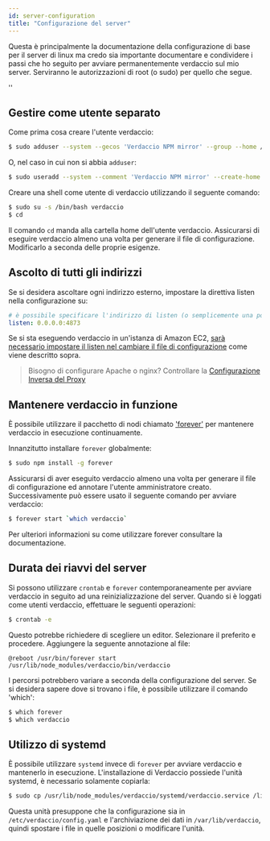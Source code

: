 ```yaml
---
id: server-configuration
title: "Configurazione del server"
---
```


Questa è principalmente la documentazione della configurazione di base per il server di linux ma credo sia importante documentare e condividere i passi che ho seguito per avviare permanentemente verdaccio sul mio server. Serviranno le autorizzazioni di root (o sudo) per quello che segue.

<div id="codefund">''</div>

## Gestire come utente separato

Come prima cosa creare l'utente verdaccio:

```bash
$ sudo adduser --system --gecos 'Verdaccio NPM mirror' --group --home /var/lib/verdaccio verdaccio
```

O, nel caso in cui non si abbia `adduser`:

```bash
$ sudo useradd --system --comment 'Verdaccio NPM mirror' --create-home --home-dir /var/lib/verdaccio --shell /sbin/nologin verdaccio
```

Creare una shell come utente di verdaccio utilizzando il seguente comando:

```bash
$ sudo su -s /bin/bash verdaccio
$ cd
```

Il comando `cd` manda alla cartella home dell'utente verdaccio. Assicurarsi di eseguire verdaccio almeno una volta per generare il file di configurazione. Modificarlo a seconda delle proprie esigenze.

## Ascolto di tutti gli indirizzi

Se si desidera ascoltare ogni indirizzo esterno, impostare la direttiva listen nella configurazione su:

```yaml
# è possibile specificare l'indirizzo di listen (o semplicemente una porta)
listen: 0.0.0.0:4873
```

Se si sta eseguendo verdaccio in un'istanza di Amazon EC2, [ sarà necessario impostare il listen nel cambiare il file di configurazione](https://github.com/verdaccio/verdaccio/issues/314#issuecomment-327852203) come viene descritto sopra.

> Bisogno di configurare Apache o nginx? Controllare la [Configurazione Inversa del Proxy](reverse-proxy.md)

## Mantenere verdaccio in funzione

È possibile utilizzare il pacchetto di nodi chiamato ['forever'](https://github.com/nodejitsu/forever) per mantenere verdaccio in esecuzione continuamente.

Innanzitutto installare `forever` globalmente:

```bash
$ sudo npm install -g forever
```

Assicurarsi di aver eseguito verdaccio almeno una volta per generare il file di configurazione ed annotare l'utente amministratore creato. Successivamente può essere usato il seguente comando per avviare verdaccio:

```bash
$ forever start `which verdaccio`
```

Per ulteriori informazioni su come utilizzare forever consultare la documentazione.

## Durata dei riavvi del server

Si possono utilizzare `crontab` e `forever` contemporaneamente per avviare verdaccio in seguito ad una reinizializzazione del server. Quando si è loggati come utenti verdaccio, effettuare le seguenti operazioni:

```bash
$ crontab -e
```

Questo potrebbe richiedere di scegliere un editor. Selezionare il preferito e procedere. Aggiungere la seguente annotazione al file:

    @reboot /usr/bin/forever start /usr/lib/node_modules/verdaccio/bin/verdaccio
    

I percorsi potrebbero variare a seconda della configurazione del server. Se si desidera sapere dove si trovano i file, è possibile utilizzare il comando 'which':

```bash
$ which forever
$ which verdaccio
```

## Utilizzo di systemd

È possibile utilizzare `systemd` invece di `forever` per avviare verdaccio e mantenerlo in esecuzione. L'installazione di Verdaccio possiede l'unità systemd, è necessario solamente copiarla:

```bash
$ sudo cp /usr/lib/node_modules/verdaccio/systemd/verdaccio.service /lib/systemd/system/ && sudo systemctl daemon-reload
```

Questa unità presuppone che la configurazione sia in `/etc/verdaccio/config.yaml` e l'archiviazione dei dati in `/var/lib/verdaccio`, quindi spostare i file in quelle posizioni o modificare l'unità.